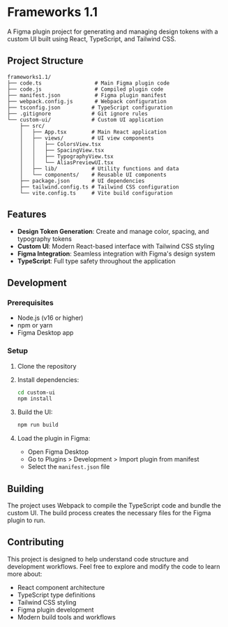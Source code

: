 # Frameworks 1.1

A Figma plugin project for generating and managing design tokens with a custom UI built using React, TypeScript, and Tailwind CSS.

## Project Structure

```
frameworks1.1/
├── code.ts                 # Main Figma plugin code
├── code.js                 # Compiled plugin code
├── manifest.json           # Figma plugin manifest
├── webpack.config.js       # Webpack configuration
├── tsconfig.json          # TypeScript configuration
├── .gitignore             # Git ignore rules
└── custom-ui/             # Custom UI application
    ├── src/
    │   ├── App.tsx        # Main React application
    │   ├── views/         # UI view components
    │   │   ├── ColorsView.tsx
    │   │   ├── SpacingView.tsx
    │   │   ├── TypographyView.tsx
    │   │   └── AliasPreviewUI.tsx
    │   ├── lib/           # Utility functions and data
    │   └── components/    # Reusable UI components
    ├── package.json       # UI dependencies
    ├── tailwind.config.ts # Tailwind CSS configuration
    └── vite.config.ts     # Vite build configuration
```

## Features

- **Design Token Generation**: Create and manage color, spacing, and typography tokens
- **Custom UI**: Modern React-based interface with Tailwind CSS styling
- **Figma Integration**: Seamless integration with Figma's design system
- **TypeScript**: Full type safety throughout the application

## Development

### Prerequisites

- Node.js (v16 or higher)
- npm or yarn
- Figma Desktop app

### Setup

1. Clone the repository
2. Install dependencies:
   ```bash
   cd custom-ui
   npm install
   ```

3. Build the UI:
   ```bash
   npm run build
   ```

4. Load the plugin in Figma:
   - Open Figma Desktop
   - Go to Plugins > Development > Import plugin from manifest
   - Select the `manifest.json` file

## Building

The project uses Webpack to compile the TypeScript code and bundle the custom UI. The build process creates the necessary files for the Figma plugin to run.

## Contributing

This project is designed to help understand code structure and development workflows. Feel free to explore and modify the code to learn more about:

- React component architecture
- TypeScript type definitions
- Tailwind CSS styling
- Figma plugin development
- Modern build tools and workflows 